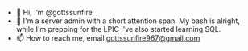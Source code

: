 - 👋 Hi, I’m @gottssunfire
- 👀 I'm a server admin with a short attention span.  My bash is alright, while I'm prepping for the LPIC I've also started learning SQL.
- 📫 How to reach me, email gottssunfire967@gmail.com

<!---
gottssunfire/gottssunfire is a ✨ special ✨ repository because its `README.md` (this file) appears on your GitHub profile.
You can click the Preview link to take a look at your changes.
--->
